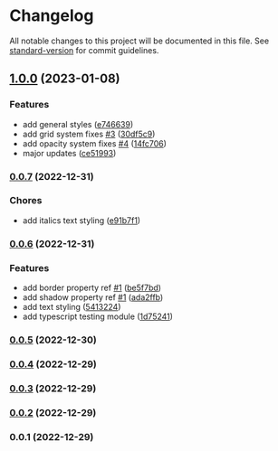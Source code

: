 # Changelog

All notable changes to this project will be documented in this file. See [standard-version](https://github.com/conventional-changelog/standard-version) for commit guidelines.

## [1.0.0](https://github.com/mokkapps/changelog-generator-demo/compare/v0.0.7...v1.0.0) (2023-01-08)


### Features

* add general styles ([e746639](https://github.com/mokkapps/changelog-generator-demo/commits/e7466399b30bb5ac7b27a9088aec2b1ac8ded337))
* add grid system fixes [#3](https://github.com/atorial/atoria-css/issues/3) ([30df5c9](https://github.com/mokkapps/changelog-generator-demo/commits/30df5c94c888981f21eaedf39aca17dabeb6d659))
* add opacity system fixes [#4](https://github.com/atorial/atoria-css/issues/4) ([14fc706](https://github.com/mokkapps/changelog-generator-demo/commits/14fc706c9e7fd0d1722c5dc193881416f34bf5fb))
* major updates ([ce51993](https://github.com/mokkapps/changelog-generator-demo/commits/ce51993861e98df8b159780123afa013465fd35a))

### [0.0.7](https://github.com/mokkapps/changelog-generator-demo/compare/v0.0.6...v0.0.7) (2022-12-31)


### Chores

* add italics text styling ([e91b7f1](https://github.com/mokkapps/changelog-generator-demo/commits/e91b7f1aed96edb93a9402c3bd99c428d93ad53e))

### [0.0.6](https://github.com/mokkapps/changelog-generator-demo/compare/v0.0.5...v0.0.6) (2022-12-31)


### Features

* add border property ref [#1](https://github.com/atorial/atoria-css/issues/1) ([be5f7bd](https://github.com/mokkapps/changelog-generator-demo/commits/be5f7bd0adaf8ea38e0fed1c16e30dc8dd7d5de4))
* add shadow property ref [#1](https://github.com/atorial/atoria-css/issues/1) ([ada2ffb](https://github.com/mokkapps/changelog-generator-demo/commits/ada2ffb420a0362cea9da7a46b198d7334f3268a))
* add text styling ([5413224](https://github.com/mokkapps/changelog-generator-demo/commits/5413224fa4e7d5a381557202c71588a9ead65828))
* add typescript testing module ([1d75241](https://github.com/mokkapps/changelog-generator-demo/commits/1d75241b9d49718e0c15e5b836effd63e1edd64c))

### [0.0.5](https://github.com/mokkapps/changelog-generator-demo/compare/v0.0.4...v0.0.5) (2022-12-30)

### [0.0.4](https://github.com/mokkapps/changelog-generator-demo/compare/v0.0.3...v0.0.4) (2022-12-29)

### [0.0.3](https://github.com/mokkapps/changelog-generator-demo/compare/v0.0.2...v0.0.3) (2022-12-29)

### [0.0.2](https://github.com/mokkapps/changelog-generator-demo/compare/v0.0.1...v0.0.2) (2022-12-29)

### 0.0.1 (2022-12-29)
